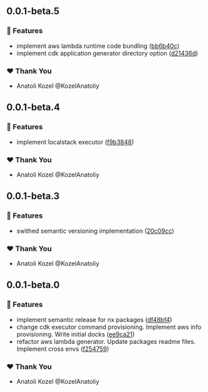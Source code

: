 ## 0.0.1-beta.5

### 🚀 Features

- implement aws lambda runtime code bundling ([bb6b40c](https://github.com/KozelAnatoliy/routineless/commit/bb6b40c))
- implement cdk application generator directory option ([d21436d](https://github.com/KozelAnatoliy/routineless/commit/d21436d))

### ❤️ Thank You

- Anatoli Kozel @KozelAnatoliy

## 0.0.1-beta.4

### 🚀 Features

- implement localstack executor ([f9b3848](https://github.com/KozelAnatoliy/routineless/commit/f9b3848))

### ❤️ Thank You

- Anatoli Kozel @KozelAnatoliy

## 0.0.1-beta.3

### 🚀 Features

- swithed semantic versioning implementation ([20c09cc](https://github.com/KozelAnatoliy/routineless/commit/20c09cc))

### ❤️ Thank You

- Anatoli Kozel @KozelAnatoliy

## 0.0.1-beta.0

### 🚀 Features

- implement semantic release for nx packages ([df48bf4](https://github.com/KozelAnatoliy/routineless/commit/df48bf4))
- change cdk executor command provisioning. Implement aws info provisioning. Write initial docks ([ee9ca21](https://github.com/KozelAnatoliy/routineless/commit/ee9ca21))
- refactor aws lambda generator. Update packages readme files. Implement cross envs ([f254759](https://github.com/KozelAnatoliy/routineless/commit/f254759))

### ❤️ Thank You

- Anatoli Kozel @KozelAnatoliy
